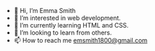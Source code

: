 - 👋 Hi, I’m Emma Smith
- 👀 I’m interested in web development.
- 🌱 I’m currently learning HTML and CSS.
- 💞️ I’m looking to learn from others.
- 📫 How to reach me emsmith1800@gmail.com

<!---
emariesmith/emariesmith is a ✨ special ✨ repository because its `README.md` (this file) appears on your GitHub profile.
You can click the Preview link to take a look at your changes.
--->
